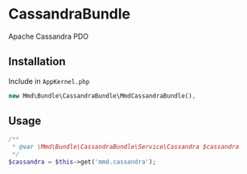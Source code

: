 CassandraBundle
===============

Apache Cassandra PDO

## Installation

Include in `AppKernel.php`

```php
new Mmd\Bundle\CassandraBundle\MmdCassandraBundle(),
```

## Usage

```php
/**
 * @var \Mmd\Bundle\CassandraBundle\Service\Cassandra $cassandra
 */
$cassandra = $this->get('mmd.cassandra');
```

